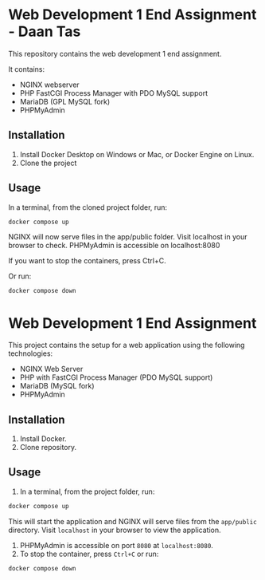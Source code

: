 # Web Development 1 End Assignment - Daan Tas
This repository contains the web development 1 end assignment.

It contains:
* NGINX webserver
* PHP FastCGI Process Manager with PDO MySQL support
* MariaDB (GPL MySQL fork)
* PHPMyAdmin

## Installation

1. Install Docker Desktop on Windows or Mac, or Docker Engine on Linux.
1. Clone the project

## Usage

In a terminal, from the cloned project folder, run:
```bash
docker compose up
```

NGINX will now serve files in the app/public folder. Visit localhost in your browser to check.
PHPMyAdmin is accessible on localhost:8080

If you want to stop the containers, press Ctrl+C. 

Or run:
```bash
docker compose down
```

# Web Development 1 End Assignment
This project contains the setup for a web application using the following technologies:

* NGINX Web Server
* PHP with FastCGI Process Manager (PDO MySQL support)
* MariaDB (MySQL fork)
* PHPMyAdmin

## Installation
1. Install Docker.
1. Clone repository.

## Usage
1. In a terminal, from the project folder, run:
```bash
docker compose up
```
This will start the application and NGINX will serve files from the `app/public` directory. Visit `localhost` in your browser to view the application.
1. PHPMyAdmin is accessible on port `8080` at `localhost:8080`.
1. To stop the container, press `Ctrl+C` or run:
```bash
docker compose down
```